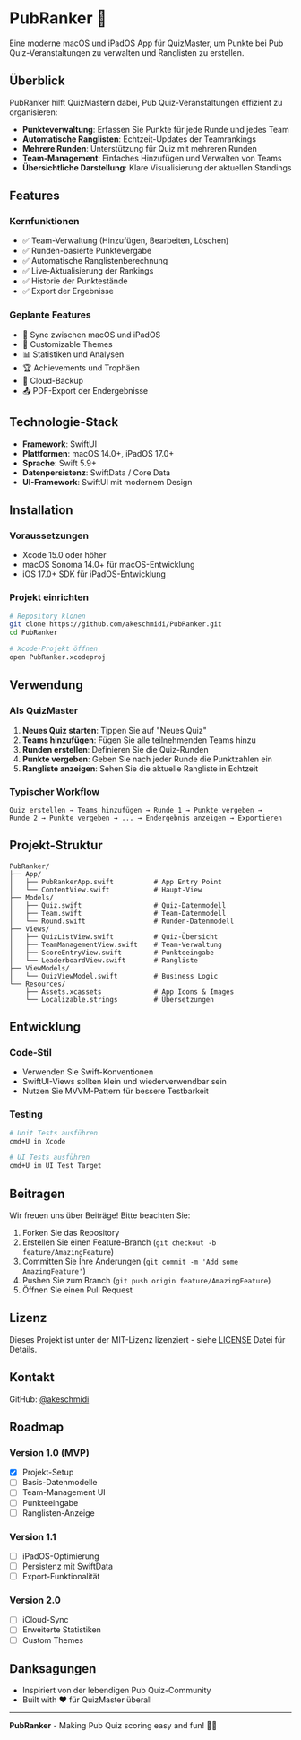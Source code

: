 # PubRanker 🎯

Eine moderne macOS und iPadOS App für QuizMaster, um Punkte bei Pub Quiz-Veranstaltungen zu verwalten und Ranglisten zu erstellen.

## Überblick

PubRanker hilft QuizMastern dabei, Pub Quiz-Veranstaltungen effizient zu organisieren:
- **Punkteverwaltung**: Erfassen Sie Punkte für jede Runde und jedes Team
- **Automatische Ranglisten**: Echtzeit-Updates der Teamrankings
- **Mehrere Runden**: Unterstützung für Quiz mit mehreren Runden
- **Team-Management**: Einfaches Hinzufügen und Verwalten von Teams
- **Übersichtliche Darstellung**: Klare Visualisierung der aktuellen Standings

## Features

### Kernfunktionen
- ✅ Team-Verwaltung (Hinzufügen, Bearbeiten, Löschen)
- ✅ Runden-basierte Punktevergabe
- ✅ Automatische Ranglistenberechnung
- ✅ Live-Aktualisierung der Rankings
- ✅ Historie der Punktestände
- ✅ Export der Ergebnisse

### Geplante Features
- 📱 Sync zwischen macOS und iPadOS
- 🎨 Customizable Themes
- 📊 Statistiken und Analysen
- 🏆 Achievements und Trophäen
- 💾 Cloud-Backup
- 📤 PDF-Export der Endergebnisse

## Technologie-Stack

- **Framework**: SwiftUI
- **Plattformen**: macOS 14.0+, iPadOS 17.0+
- **Sprache**: Swift 5.9+
- **Datenpersistenz**: SwiftData / Core Data
- **UI-Framework**: SwiftUI mit modernem Design

## Installation

### Voraussetzungen
- Xcode 15.0 oder höher
- macOS Sonoma 14.0+ für macOS-Entwicklung
- iOS 17.0+ SDK für iPadOS-Entwicklung

### Projekt einrichten

```bash
# Repository klonen
git clone https://github.com/akeschmidi/PubRanker.git
cd PubRanker

# Xcode-Projekt öffnen
open PubRanker.xcodeproj
```

## Verwendung

### Als QuizMaster

1. **Neues Quiz starten**: Tippen Sie auf "Neues Quiz"
2. **Teams hinzufügen**: Fügen Sie alle teilnehmenden Teams hinzu
3. **Runden erstellen**: Definieren Sie die Quiz-Runden
4. **Punkte vergeben**: Geben Sie nach jeder Runde die Punktzahlen ein
5. **Rangliste anzeigen**: Sehen Sie die aktuelle Rangliste in Echtzeit

### Typischer Workflow

```
Quiz erstellen → Teams hinzufügen → Runde 1 → Punkte vergeben → 
Runde 2 → Punkte vergeben → ... → Endergebnis anzeigen → Exportieren
```

## Projekt-Struktur

```
PubRanker/
├── App/
│   ├── PubRankerApp.swift          # App Entry Point
│   └── ContentView.swift           # Haupt-View
├── Models/
│   ├── Quiz.swift                  # Quiz-Datenmodell
│   ├── Team.swift                  # Team-Datenmodell
│   └── Round.swift                 # Runden-Datenmodell
├── Views/
│   ├── QuizListView.swift          # Quiz-Übersicht
│   ├── TeamManagementView.swift    # Team-Verwaltung
│   ├── ScoreEntryView.swift        # Punkteeingabe
│   └── LeaderboardView.swift       # Rangliste
├── ViewModels/
│   └── QuizViewModel.swift         # Business Logic
└── Resources/
    ├── Assets.xcassets             # App Icons & Images
    └── Localizable.strings         # Übersetzungen
```

## Entwicklung

### Code-Stil
- Verwenden Sie Swift-Konventionen
- SwiftUI-Views sollten klein und wiederverwendbar sein
- Nutzen Sie MVVM-Pattern für bessere Testbarkeit

### Testing
```bash
# Unit Tests ausführen
cmd+U in Xcode

# UI Tests ausführen
cmd+U im UI Test Target
```

## Beitragen

Wir freuen uns über Beiträge! Bitte beachten Sie:

1. Forken Sie das Repository
2. Erstellen Sie einen Feature-Branch (`git checkout -b feature/AmazingFeature`)
3. Committen Sie Ihre Änderungen (`git commit -m 'Add some AmazingFeature'`)
4. Pushen Sie zum Branch (`git push origin feature/AmazingFeature`)
5. Öffnen Sie einen Pull Request

## Lizenz

Dieses Projekt ist unter der MIT-Lizenz lizenziert - siehe [LICENSE](LICENSE) Datei für Details.

## Kontakt

GitHub: [@akeschmidi](https://github.com/akeschmidi)

## Roadmap

### Version 1.0 (MVP)
- [x] Projekt-Setup
- [ ] Basis-Datenmodelle
- [ ] Team-Management UI
- [ ] Punkteeingabe
- [ ] Ranglisten-Anzeige

### Version 1.1
- [ ] iPadOS-Optimierung
- [ ] Persistenz mit SwiftData
- [ ] Export-Funktionalität

### Version 2.0
- [ ] iCloud-Sync
- [ ] Erweiterte Statistiken
- [ ] Custom Themes

## Danksagungen

- Inspiriert von der lebendigen Pub Quiz-Community
- Built with ❤️ für QuizMaster überall

---

**PubRanker** - Making Pub Quiz scoring easy and fun! 🍺🎯
